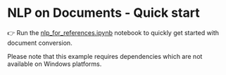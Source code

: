 # NLP on Documents - Quick start

:point_right: Run the [nlp_for_references.ipynb](./nlp_for_references.ipynb)
notebook to quickly get started with document conversion.


Please note that this example requires dependencies which are not available on Windows platforms.
